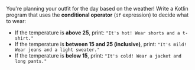 You're planning your outfit for the 
day based on the weather! Write a Kotlin program 
that uses the **conditional operator** (`if` expression) 
to decide what to wear:

- If the temperature is **above 25**, print: `"It's hot! Wear shorts and a t-shirt."`
- If the temperature is **between 15 and 25 (inclusive)**, print: `"It's mild! Wear jeans and a light sweater."`
- If the temperature is **below 15**, print: `"It's cold! Wear a jacket and long pants."`

